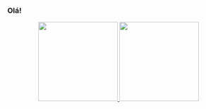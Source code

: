 ### Olá!
<div align="center">
  <a href="https://github.com/wjrcode">
  <img height="180em" src="https://github-readme-stats.vercel.app/api?username=wjrcode&show_icons=true&include_all_commits=true"/>
  <img height="180em" src="https://github-readme-stats.vercel.app/api/top-langs/?username=wjrcode&layout=compact"/>
</div>
